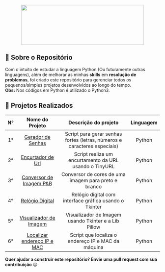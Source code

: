 <p align="center">
  <img width="400" height="130" src="https://www.python.org/static/img/python-logo@2x.png">
</p>

## :muscle: Sobre o Repositório
Com o intuito de estudar a linguagem Python (Ou futuramente outras linguagens), além de melhorar as minhas **skills** em **resolução de problemas**, foi criado este repositório para gerenciar todos os pequenos/simples projetos desenvolvidos ao longo do tempo. <br>
**Obs:** Nos códigos em Python é utilizado o Python3.

## :rocket: Projetos Realizados

| **N°** | **Nome do Projeto** | **Descrição do projeto** | **Linguagem** |
| :----: | :-----------------: | :----------------------: | :-----------: |
| 1° | [Gerador de Senhas](https://github.com/evertoont/projetos-diversos/blob/master/gerador_de_senhas.py)| Script para gerar senhas fortes (letras, números e caracteres especiais) | Python |
| 2° | [Encurtador de Url](https://github.com/evertoont/Projetos-diversos/blob/master/encurtador_de_url.py)| Script realiza um encurtamento da URL usando o TinyURL | Python |
| 3° | [Conversor de Imagem P&B](https://github.com/evertoont/Projetos-diversos/blob/master/conversor_de_imagem_pb.py)| Conversor de cores de uma imagem para preto e branco | Python |
| 4° | [Relógio Digital](https://github.com/evertoont/Projetos_diversos/blob/master/relogio_digital.py)| Relógio digital com interface gráfica usando o Tkinter | Python |
| 5° | [Visualizador de Imagem](https://github.com/evertoont/Projetos_diversos/blob/master/visualizador_de_imagem.py)| Visualizador de Imagem usando Tkinter e a Lib Pillow | Python |
| 6° | [Localizar endereço IP e MAC](https://github.com/evertoont/Projetos_diversos/blob/master/localizar_ip_mac.py)| Script que localiza o endereço IP e MAC da máquina | Python |


**Quer ajudar a construir este repositório? Envie uma pull request com sua contribuição** :wink: